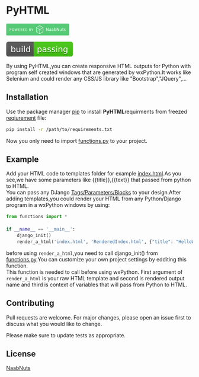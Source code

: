 # PyHTML

[![NaabNuts](images/PoweredByNaabnuts.png)](http://www.naabnuts.com/)

[![Build Status](images/passing.svg)](https://travis-ci.org/joemccann/dillinger)

By using PyHTML,you can create responsive HTML outputs
for Python with program self created windows that are
generated by wxPython.It works like Selenium and could
render any CSS/JS library like "Bootstrap","JQuery",...

## Installation

Use the package manager [pip](https://pip.pypa.io/en/stable/)
to install <strong>PyHTML</strong>requirments from 
freezed [reqiurement](requirements.txt) file:

```bash
pip install -r /path/to/requirements.txt
```

Now you only need to import [functions.py](functions.py)
to your project.

## Example
Add your HTML code to templates folder for example
[index.html](templates/index.html).As you see,we have 
some parameters like {{title}},{{text}} that passed 
from python to HTML.<br>You can pass any DJango 
[Tags/Parameters/Blocks](https://docs.djangoproject.com/en/3.0/ref/templates/builtins/) 
to your design.After adding templates,you could render 
your HTML from any Python/Django program in a wxPython 
windows by using:

```python
from functions import *

if __name__ == '__main__':
    django_init()
    render_a_html('index.html', 'RenderedIndex.html', {"title": "HelloWorld!", "text": "Hello World!"})
```
before using `render_a_html`,you need to call 
django_init() from [functions.py](functions.py).You can 
customize your own project settings by edditing this function.
<br>This function is needed to call before using wxPython.
First argument of `render_a_html` is your raw HTML template and
second is rendered output name and third is context of variables 
that will pass from Python to HTML.

## Contributing
Pull requests are welcome. For major changes, please open an issue first to discuss what you would like to change.

Please make sure to update tests as appropriate.

## License
[NaabNuts](http://www.naabnuts.com/)